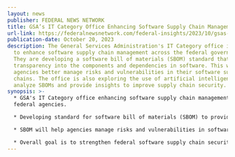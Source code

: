 ```yaml
---
layout: news
publisher: FEDERAL NEWS NETWORK
title: GSA’s IT Category Office Enhancing Software Supply Chain Management
url-link: https://federalnewsnetwork.com/federal-insights/2023/10/gsas-it-category-office-enhancing-software-supply-chain-management/
publication-date: October 20, 2023
description: The General Services Administration's IT Category office is working
  to enhance software supply chain management across the federal government.
  They are developing a software bill of materials (SBOM) standard that provides
  transparency into the components and dependencies in software. This will help
  agencies better manage risks and vulnerabilities in their software supply
  chains. The office is also exploring the use of artificial intelligence to
  analyze SBOMs and provide insights to improve supply chain security.
synopsis: >-
  * GSA's IT Category office enhancing software supply chain management for
  federal agencies.

  * Developing standard for software bill of materials (SBOM) to provide transparency into software components.

  * SBOM will help agencies manage risks and vulnerabilities in software supply chains.

  * Overall goal is to strengthen federal software supply chain security through standards and emerging technologies like AI.
---
```

